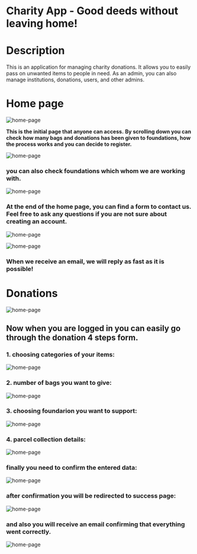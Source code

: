 # Charity App - Good deeds without leaving home!

# Description
This is an application for managing charity donations. It allows you to easily pass on unwanted items to people in need. As an admin, you can also manage institutions, donations, users, and other admins.

# Home page

![home-page](images/home_page.png)

__This is the initial page that anyone can access.__
__By scrolling down you can check how many bags and donations has been given to foundations, how the process works and you can decide to register.__

![home-page](images/counter.png)

### you can also check foundations which whom we are working with.

![home-page](images/fundations.png)

### At the end of the home page, you can find a form to contact us. Feel free to ask any questions if you are not sure about creating an account.

![home-page](images/form_contact.png)

![home-page](images/page_contact_success.png)

### When we receive an email, we will reply as fast as it is possible!

# Donations

![home-page](images/donations_home.png)

## Now when you are logged in you can easily go through the donation 4 steps form.

### 1. choosing categories of your items:

![home-page](images/step_1.png)

### 2. number of bags you want to give:

![home-page](images/step_2.png)

### 3. choosing foundarion you want to support:

![home-page](images/step_3.png)

### 4. parcel collection details:

![home-page](images/step_4.png)

### finally you need to confirm the entered data:

![home-page](images/step_confirmation.png)

### after confirmation you will be redirected to success page:

![home-page](images/page_success_donation.png)

### and also you will receive an email confirming that everything went correctly.

![home-page](images/email_donation_confirmation.png)




















